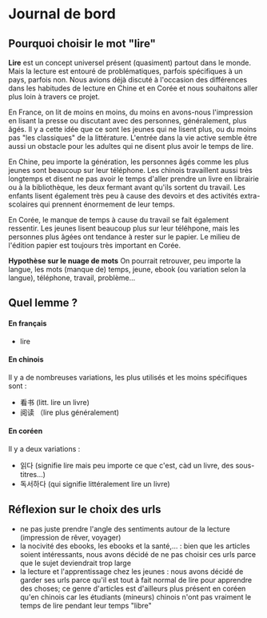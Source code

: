 # Journal de bord

## Pourquoi choisir le mot "lire"
**Lire** est un concept universel présent (quasiment) partout dans le monde. Mais la lecture est entouré de problématiques, parfois spécifiques à un pays, parfois non. Nous avions déjà discuté à l'occasion des différences dans les habitudes de lecture en Chine et en Corée et nous souhaitons aller plus loin à travers ce projet.

En France, on lit de moins en moins, du moins en avons-nous l'impression en lisant la presse ou discutant avec des personnes, généralement, plus âgés. Il y a cette idée que ce sont les jeunes qui ne lisent plus, ou du moins pas "les classiques" de la littérature. L'entrée dans la vie active semble être aussi un obstacle pour les adultes qui ne disent plus avoir le temps de lire.

En Chine, peu importe la génération, les personnes âgés comme les plus jeunes sont beaucoup sur leur téléphone. Les chinois travaillent aussi très longtemps et disent ne pas avoir le temps d'aller prendre un livre en librairie ou à la bibliothèque, les deux fermant avant qu'ils sortent du travail. Les enfants lisent également très peu à cause des devoirs et des activités extra-scolaires qui prennent énormement de leur temps.

En Corée, le manque de temps à cause du travail se fait également ressentir. Les jeunes lisent beaucoup plus sur leur téléhpone, mais les personnes plus âgées ont tendance à rester sur le papier. Le milieu de l'édition papier est toujours très important en Corée. 

**Hypothèse sur le nuage de mots**
On pourrait retrouver, peu importe la langue, les mots (manque de) temps, jeune, ebook (ou variation selon la langue), téléphone, travail, problème...

## Quel lemme ?

#### En français

- lire

#### En chinois
Il y a de nombreuses variations, les plus utilisés et les moins spécifiques sont : 
- 看书  (litt. lire un livre)
- 阅读 （lire plus généralement)

#### En coréen
Il y a deux variations : 
- 읽다 (signifie lire mais peu importe ce que c'est, càd un livre, des sous-titres...)
- 독서하다 (qui signifie littéralement lire un livre)  


## Réflexion sur le choix des urls
- ne pas juste prendre l'angle des sentiments autour de la lecture (impression de rêver, voyager)
- la nocivité des ebooks, les ebooks et la santé,... : bien que les articles soient intéressants, nous avons décidé de ne pas choisir ces urls parce que le sujet deviendrait trop large
- la lecture et l'apprentissage chez les jeunes : nous avons décidé de garder ses urls parce qu'il est tout à fait normal de lire pour apprendre des choses; ce genre d'articles est d'ailleurs plus présent en coréen qu'en chinois car les étudiants (mineurs) chinois n'ont pas vraiment le temps de lire pendant leur temps "libre"
